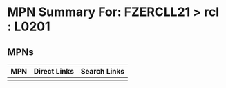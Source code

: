 



# MPN Summary For: FZERCLL21 > rcl : L0201

## MPNs
  

|MPN|Direct Links|Search Links|
| :--- | :--- | :--- |
||||
